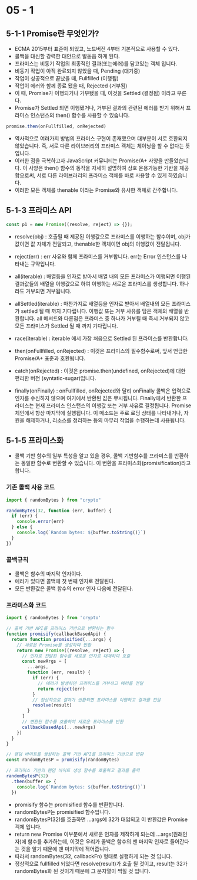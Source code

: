 # 05 - 1

## 5-1-1 Promise란 무엇인가?

- ECMA 2015부터 표준이 되었고, 노드버전 4부터 기본적으로 사용할 수 있다.
- 콜백을 대신할 강력한 대안으로 발돋음 하게 된다.
- 프라미스는 비동기 작업의 최종적인 결과(또는에러)를 담고있는 객체 입니다.
- 비동기 작업이 아직 완료되지 않았을 때, Pending (대기중)
- 작업이 성공적으로 끝났을 때, Fullfilled (이행됨)
- 작업이 에러와 함께 종료 됐을 때, Rejected (거부됨)
- 이 때, Promise가 이행되거나 거부됐을 때, 이것을 Settled (결정됨) 이라고 부른다.
- Promise가 Settled 되면 이행됐거나, 거부된 결과의 관련된 에러를 받기 위해서 프라미스 인스턴스의 then() 함수를 사용할 수 있습니다.

```jsx
promise.then(onFullfilled, onRejected)
```

- 역사적으로 여러가지 방법의 프라미스 구현이 존재했으며 대부분이 서로 호환되지 않았습니다. 즉, 서로 다른 라이브러리의 프라미스 객체는 체이닝을 할 수 없다는 뜻입니다.
- 이러한 점을 극복하고자 JavaScript 커뮤니티는 Promise/A+ 사양을 만들었습니다. 이 사양은 then() 함수의 동작을 자세히 설명하여 상호 운용가능한 기반을 제공함으로써, 서로 다른 라이브러리의 프라미스 객체를 바로 사용할 수 있게 하였습니다.
- 이러한 모든 객체를 thenable 이라는 Promise와 유사한 객체로 간주합니다.

## 5-1-3 프라미스 API

```jsx
const p1 = new Promise((resolve, reject) => {});
```

- resolve(obj) : 호출될 때 제공된 이행값으로 프라미스를 이행하는 함수이며, obj가 값이면 값 자체가 전달되고, thenable한 객체이면 obj의 이행값이 전달됩니다.
- reject(err) : err 사유와 함께 프라미스를 거부합니다. err는 Error 인스턴스를 나타내는 규약입니다.
- all(iterable) : 배열등을 인자로 받아서 배열 내의 모든 프라미스가 이행되면 이행된 결과값들의 배열을 이행값으로 하여 이행하는 새로운 프라미스를 생성합니다. 하나라도 거부되면 거부됩니다.
- allSettled(iterable) : 마찬가지로 배열등을 인자로 받아서 배열내의 모든 프라미스가 settled 될 때 까지 기다립니다. 이행값 또는 거부 사유를 담은 객체의 배열을 반환합니다. all 메서드와 다른점은 프라미스 중 하나가 거부될 때 즉시 거부되지 않고 모든 프라미스가 Settled 될 때 까지 기다립니다.
- race(iterable) : iterable 에서 가장 처음으로 Settled 된 프라미스를 반환합니다.

- then(onFullfilled, onRejected) : 이것은 프라미스의 필수함수로써, 앞서 언급한 Promise/A+ 표준과 호환됩니다.
- catch(onRejected) : 이것은 promise.then(undefined, onRejected)에 대한 편리한 버전 (syntatic-sugar)입니다.
- finally(onFinally) : onFullfilled, onRejected와 달리 onFinally 콜백은 입력으로 인자를 수신하지 않으며 여기에서 반환된 값은 무시됩니다. Finally에서 반환한 프라미스는 현재 프라미스 인스턴스의 이행값 또는 거부 사유로 결정됩니다. Promise 체인에서 항상 마지막에 실행됩니다. 이 메소드는 주로 로딩 상태를 나타내거나, 자원을 해제하거나, 리소스를 정리하는 등의 마무리 작업을 수행하는데 사용됩니다.

## 5-1-5 프라미스화

- 콜백 기반 함수의 일부 특성을 알고 있을 경우, 콜백 기반함수를 프라미스를 반환하는 동일한 함수로 변환할 수 있습니다. 이 변환을 프라미스화(promisification)라고 합니다.

### 기존 콜백 사용 코드

```jsx
import { randomBytes } from "crypto"

randomBytes(32, function (err, buffer) {
  if (err) {
    console.error(err)
  } else {
    console.log(`Random bytes: ${buffer.toString()}`)
  }
})
```

### 콜백규칙

- 콜백은 함수의 마지막 인자이다.
- 에러가 있다면 콜백에 첫 번째 인자로 전달된다.
- 모든 반환값은 콜백 함수의 error 인자 다음에 전달된다.

### 프라미스화 코드

```jsx
import { randomBytes } from 'crypto'

// 콜백 기반 API를 프라미스 기반으로 변환하는 함수
function promisify(callbackBasedApi) {
  return function promisified(...args) {
    // 새로운 Promise를 생성하여 반환
    return new Promise((resolve, reject) => {
      // 인자로 전달된 함수를 새로운 인자로 대체하여 호출
      const newArgs = [
        ...args,
        function (err, result) {
          if (err) {
            // 에러가 발생하면 프라미스를 거부하고 에러를 전달
            return reject(err)
          }
          // 정상적으로 결과가 반환되면 프라미스를 이행하고 결과를 전달
          resolve(result)
        }
      ]
      // 변환된 함수를 호출하여 새로운 프라미스를 반환
      callbackBasedApi(...newArgs)
    })
  }
}

// 랜덤 바이트를 생성하는 콜백 기반 API를 프라미스 기반으로 변환
const randomBytesP = promisify(randomBytes)

// 프라미스 기반의 랜덤 바이트 생성 함수를 호출하고 결과를 출력
randomBytesP(32)
  .then(buffer => {
    console.log(`Random bytes: ${buffer.toString()}`)
  })
```

- promisify 함수는 promisified 함수를 반환합니다.
- randomBytesP는 promisified 함수입니다.
- randomBytesP(32)를 호출하면 …args에 32가 대입되고 이 반환값은 Promise 객체 입니다.
- return new Promise 이부분에서 새로운 인자를 제작하게 되는데 …args(원래인자)에 함수를 추가하는데, 이것은 우리가 콜백은 함수의 맨 마지막 인자로 들어간다는 것을 알기 때문에 맨 마지막에 적어줍니다.
- 따라서 randomBytes(32, callbackFn) 형태로 실행하게 되는 것 입니다.
- 정상적으로 fullfilled 되었다면 resolve(result)가 호출 될 것이고, result는 32가 randomBytes화 된 것이기 때문에 그 문자열이 찍힐 것 입니다.